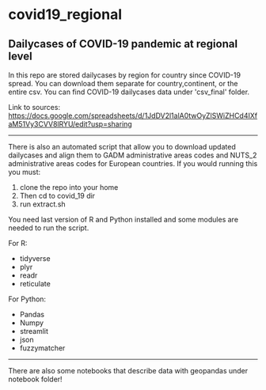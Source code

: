# covid19_regional
## Dailycases of COVID-19 pandemic at regional level

In this repo are stored dailycases by region for country since COVID-19 spread. You can download them separate for country,continent, or the entire csv.
You can find COVID-19 dailycases data under 'csv_final' folder.

Link to sources: https://docs.google.com/spreadsheets/d/1JdDV2l1alA0twOyZlSWiZHCd4IXfaM51Vy3CVV8lRYU/edit?usp=sharing

---------------------------------

There is also an automated script that allow you to download updated dailycases and align them to GADM administrative areas codes and NUTS_2 administrative areas codes for European countries.
If you would running this you must:
1. clone the repo into your home
2. Then cd to covid_19 dir
3. run extract.sh

You need last version of R and Python installed and some modules are needed to run the script.

For R:
- tidyverse
- plyr
- readr
- reticulate

For Python:
- Pandas
- Numpy
- streamlit
- json
- fuzzymatcher

---------------------------

There are also some notebooks that describe data with geopandas under notebook folder!
